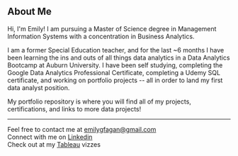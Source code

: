 ## About Me
Hi, I'm Emily! I am pursuing a Master of Science degree in Management Information Systems with a concentration in Business Analytics. 

I am a former Special Education teacher, and for the last ~6 months I have been learning the ins and outs of all things data analytics in a Data Analytics Bootcamp at Auburn University. I have been self studying, completing the Google Data Analytics Professional Certificate, completing a Udemy SQL certificate, and working on portfolio projects -- all in order to land my first data analyst position. 

My portfolio repository is where you will find all of my projects, certifications, and links to more data projects!

----------------------------------------------------------------------
Feel free to contact me at emilygfagan@gmail.com   
Connect with me on [Linkedin](https://www.linkedin.com/in/emilygfagan/)      
Check out at my [Tableau](https://public.tableau.com/app/profile/emi.fagan/vizzes) vizzes
